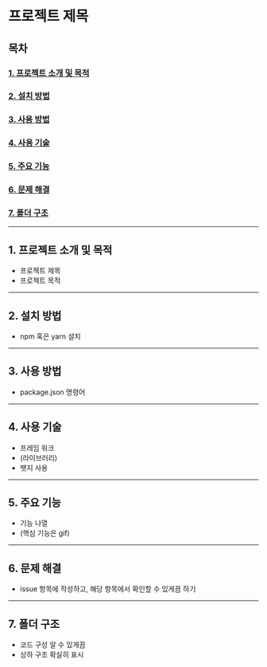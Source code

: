 # 프로젝트 제목
## 목차

### [1. 프로젝트 소개 및 목적](#1-프로젝트-소개-및-목적)
### [2. 설치 방법](#2-설치-방법)  
### [3. 사용 방법](#3-사용-방법)  
### [4. 사용 기술](#4-사용-기술)
### [5. 주요 기능](#5-주요-기능)  
### [6. 문제 해결](#6-문제-해결)
### [7. 폴더 구조](#7-폴더-구조)

---

## 1. 프로젝트 소개 및 목적
- 프로젝트 제목
- 프로젝트 목적

---

## 2. 설치 방법
- npm 혹은 yarn 설치

---

## 3. 사용 방법
- package.json 명령어

---

## 4. 사용 기술
- 프레임 워크
- (라이브러리)
- 뱃지 사용

---

## 5. 주요 기능
- 기능 나열
- (핵심 기능은 gif)

---

## 6. 문제 해결
- issue 항목에 작성하고, 해당 항목에서 확인할 수 있게끔 하기

---

## 7. 폴더 구조
- 코드 구성 알 수 있게끔
- 상하 구조 확실히 표시
